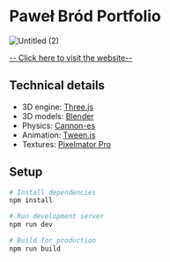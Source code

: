 # Paweł Bród Portfolio
![Untitled (2)](https://github.com/Crazy-Ivan/yellow-submarine/assets/4831814/ce0b4bf4-796d-48e2-b96c-c103bd7268ca)

<a href="https://pawel-brod.com">-- Click here to visit the website--</a>

## Technical details 
- 3D engine: <a href="https://threejs.org/">Three.js</a>
- 3D models: <a href="https://www.blender.org/">Blender</a>
- Physics: <a href="https://pmndrs.github.io/cannon-es/">Cannon-es</a>
- Animation: <a href="https://createjs.com/tweenjs">Tween.js</a>
- Textures: <a href="https://www.pixelmator.com/pro/">Pixelmator Pro</a>

## Setup
```bash
# Install dependencies
npm install

# Run development server
npm run dev

# Build for production
npm run build
```
